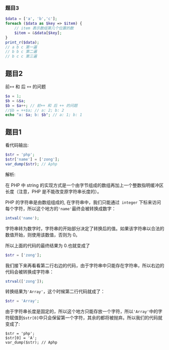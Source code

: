 



### 题目3

```php
$data = ['a', 'b','c'];
foreach ($data as $key => $item) {
    // item 表示数组第几个位置的数
    $item = &$data[$key];
}
print_r($data);
// a b c 第一遍
// b b c 第二遍
// b c c 第三遍
```





## 题目2

前`++` 和 后 `++` 的问题

```php
$a = 1;
$b = &$a;
$b = $a++; // 前++ 和 后 ++ 的问题
//$b = ++$a; // a: 2; b: 2
echo "a: $a; b: $b"; // a: 1; b: 1
```

## 题目1

看代码输出:

```php
$str = 'php';
$str['name'] = ['zong'];
var_dump($str); // Aphp
```

解析:

在 PHP 中 string 的实现方式是一个由字节组成的数组再加上一个整数指明缓冲区长度（注意，PHP 是不能改变原字符串长度的）。

PHP 的字符串是由数组组成的, 在字符串中，我们只能通过` integer` 下标来访问每个字符，所以这个地方的`'name'`最终会被转换成数字：

```php
intval('name');
```

字符串转为数字时，字符串的开始部分决定了转换后的值。如果该字符串以合法的数值开始，则使用该数值，否则为 0。

所以上面的代码的最终结果为 0.也就变成了

```php
$str = ['zong'];
```

我们接下来再看看第二行右边的代码，由于字符串中只能存在字符串，所以右边的代码会被转换成字符串：

```php
strval(['zong']);
```

转换结果为`'Array'`，这个时候第二行代码就成了：

```php
$str = 'Array';
```

由于字符串长度是固定的，所以这个地方只能存放一个字符，所以`'Array'`中的字符赋值到` $str[0] `中只会保留第一个字符，其余的都将被抛弃。所以我们的代码就变成了:

```
$str = 'php';
$str[0] = 'A';
var_dump($str); // Aphp
```

